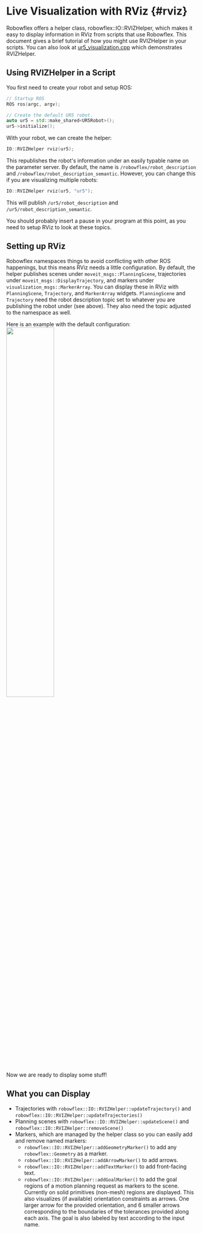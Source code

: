 # Live Visualization with RViz {#rviz}

Robowflex offers a helper class, robowflex::IO::RVIZHelper, which makes it easy to display information in RViz from scripts that use Robowflex.
This document gives a brief tutorial of how you might use RVIZHelper in your scripts.
You can also look at [ur5_visualization.cpp](ur5__visualization_8cpp_source.html) which demonstrates RVIZHelper.

## Using RVIZHelper in a Script

You first need to create your robot and setup ROS:
```cpp
// Startup ROS
ROS ros(argc, argv);

// Create the default UR5 robot.
auto ur5 = std::make_shared<UR5Robot>();
ur5->initialize();
```

With your robot, we can create the helper:
```cpp
IO::RVIZHelper rviz(ur5);
```

This republishes the robot's information under an easily typable name on the parameter server.
By default, the name is `/robowflex/robot_description` and `/robowflex/robot_description_semantic`.
However, you can change this if you are visualizing multiple robots:
```cpp
IO::RVIZHelper rviz(ur5, "ur5");
```

This will publish `/ur5/robot_description` and `/ur5/robot_description_semantic`.

You should probably insert a pause in your program at this point, as you need to setup RViz to look at these topics.

## Setting up RViz

Robowflex namespaces things to avoid conflicting with other ROS happenings, but this means RViz needs a little configuration.
By default, the helper publishes scenes under `moveit_msgs::PlanningScene`, trajectories under `moveit_msgs::DisplayTrajectory`, and markers under `visualization_msgs::MarkerArray`.
You can display these in RViz with `PlanningScene`, `Trajectory`, and `MarkerArray` widgets.
`PlanningScene` and `Trajectory` need the robot description topic set to whatever you are publishing the robot under (see above).
They also need the topic adjusted to the namespace as well.

Here is an example with the default configuration:
<img style="width:50%;max-width:720px;" src="https://s3.amazonaws.com/zk-bucket/robowflex/rviz.png" />

Now we are ready to display some stuff!

## What you can Display

- Trajectories with `robowflex::IO::RVIZHelper::updateTrajectory()` and `robowflex::IO::RVIZHelper::updateTrajectories()`
- Planning scenes with `robowflex::IO::RVIZHelper::updateScene()` and `robowflex::IO::RVIZHelper::removeScene()`
- Markers, which are managed by the helper class so you can easily add and remove named markers:
  - `robowflex::IO::RVIZHelper::addGeometryMarker()` to add any `robowflex::Geometry` as a marker.
  - `robowflex::IO::RVIZHelper::addArrowMarker()` to add arrows.
  - `robowflex::IO::RVIZHelper::addTextMarker()` to add front-facing text.
  - `robowflex::IO::RVIZHelper::addGoalMarker()` to add the goal regions of a motion planning request as markers to the scene.
    Currently on solid primitives (non-mesh) regions are displayed.
    This also visualizes (if available) orientation constraints as arrows.
    One larger arrow for the provided orientation, and 6 smaller arrows corresponding to the boundaries of the tolerances provided along each axis.
    The goal is also labeled by text according to the input name.
